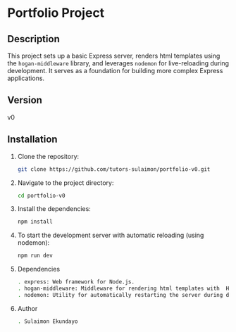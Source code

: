 # Portfolio Project

## Description
This project sets up a basic Express server, renders html templates using the `hogan-middleware` library, and leverages `nodemon` for live-reloading during development. It serves as a foundation for building more complex Express applications.

## Version
v0

## Installation

1. Clone the repository:
   ```bash
   git clone https://github.com/tutors-sulaimon/portfolio-v0.git
   ````
2. Navigate to the project directory:
    ```bash
   cd portfolio-v0
    ```
3. Install the dependencies:
    ```bash
    npm install
    ```
4. To start the development server with automatic reloading (using nodemon):
    ```bash
    npm run dev
    ```
6. Dependencies
    ```bash
    . express: Web framework for Node.js.
    . hogan-middleware: Middleware for rendering html templates with  Hogan.
    . nodemon: Utility for automatically restarting the server during development.
    ```
7. Author
    ```bash
    . Sulaimon Ekundayo
    ```



